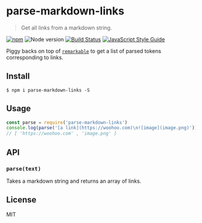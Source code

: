 # parse-markdown-links

> Get all links from a markdown string.

[![npm](https://img.shields.io/npm/v/parse-markdown-links.svg)](https://www.npmjs.com/package/parse-markdown-links)
![Node version](https://img.shields.io/node/v/parse-markdown-links.svg)
[![Build Status](https://travis-ci.org/ralphtheninja/parse-markdown-links.svg?branch=master)](https://travis-ci.org/ralphtheninja/parse-markdown-links)
[![JavaScript Style Guide](https://img.shields.io/badge/code_style-standard-brightgreen.svg)](https://standardjs.com)

Piggy backs on top of [`remarkable`](https://github.com/jonschlinkert/remarkable) to get a list of parsed tokens corresponding to links.

## Install

```
$ npm i parse-markdown-links -S
```

## Usage

```js
const parse = require('parse-markdown-links')
console.log(parse('[a link](https://woohoo.com)\n![image](image.png)'))
// [ 'https://woohoo.com' , 'image.png' ]
```

## API

### `parse(text)`

Takes a markdown string and returns an array of links.

## License

MIT
